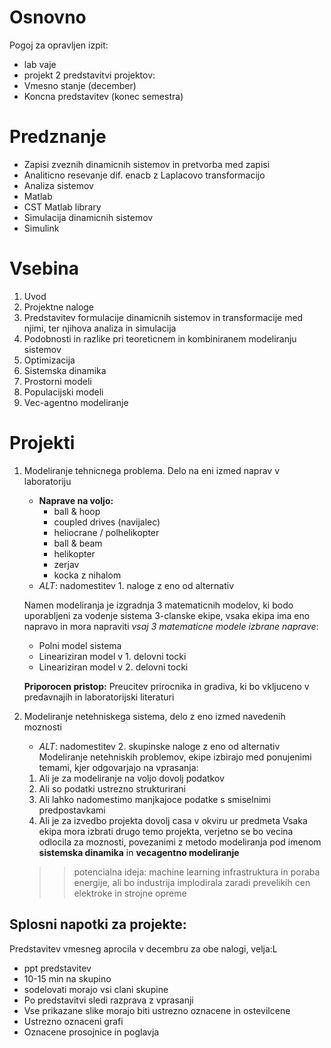 # Osnovno
Pogoj za opravljen izpit:
- lab vaje
- projekt
2 predstavitvi projektov:
- Vmesno stanje (december)
- Koncna predstavitev (konec semestra)
# Predznanje
- Zapisi zveznih dinamicnih sistemov in pretvorba med zapisi
- Analiticno resevanje dif. enacb z Laplacovo transformacijo
- Analiza sistemov
- Matlab
- CST Matlab library
- Simulacija dinamicnih sistemov
- Simulink
# Vsebina
1. Uvod
2. Projektne naloge
3. Predstavitev formulacije dinamicnih sistemov in transformacije med njimi, ter njihova analiza in simulacija
4. Podobnosti in razlike pri teoreticnem in kombiniranem modeliranju sistemov
5. Optimizacija
6. Sistemska dinamika
7. Prostorni modeli
8. Populacijski modeli
9. Vec-agentno modeliranje

# Projekti
1. Modeliranje tehnicnega problema. Delo na eni izmed naprav v laboratoriju
	- __Naprave na voljo:__
		- ball & hoop
		- coupled drives (navijalec)
		- heliocrane / polhelikopter
		- ball & beam
		- helikopter
		- zerjav
		- kocka z nihalom
	- _ALT_:  nadomestitev 1. naloge z eno od alternativ
	
	Namen modeliranja je izgradnja 3 matematicnih modelov, ki bodo uporabljeni za vodenje sistema
	3-clanske ekipe, vsaka ekipa ima eno napravo in mora napraviti _vsaj 3 matematicne modele izbrane naprave_:
	- Polni model sistema
	- Lineariziran model v 1. delovni tocki
	- Lineariziran model v 2. delovni tocki
	
	__Priporocen pristop:__ Preucitev prirocnika in gradiva, ki bo vkljuceno v predavnajih in laboratorijski literaturi
	
1. Modeliranje netehniskega sistema, delo z eno izmed navedenih moznosti
	- _ALT_: nadomestitev 2. skupinske naloge z eno od alternativ
	Modeliranje netehniskih problemov, ekipe izbirajo med ponujenimi temami, kjer odgovarjajo na vprasanja:
	1. Ali je za modeliranje na voljo dovolj podatkov
	2. Ali so podatki ustrezno strukturirani
	3. Ali lahko nadomestimo manjkajoce podatke s smiselnimi predpostavkami
	4. Ali je za izvedbo projekta dovolj casa v okviru ur predmeta
	Vsaka ekipa mora izbrati drugo temo projekta, verjetno se bo vecina odlocila za moznosti, povezanimi z metodo modeliranja pod imenom __sistemska dinamika__ in __vecagentno modeliranje__
	>> potencialna ideja: machine learning infrastruktura in poraba energije, ali bo industrija implodirala zaradi prevelikih cen elektroke in strojne opreme

## Splosni napotki za projekte:
Predstavitev vmesneg aprocila v decembru za obe nalogi, velja:L
- ppt predstavitev
- 10-15 min na skupino
- sodelovati morajo vsi clani skupine
- Po predstavitvi sledi razprava z vprasanji
- Vse prikazane slike morajo biti ustrezno oznacene in ostevilcene
- Ustrezno oznaceni grafi
- Oznacene prosojnice in poglavja
